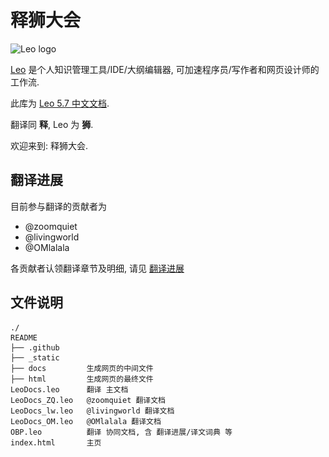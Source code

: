 # 释狮大会

![Leo logo](\_static/Leo4-80-border.jpg)

[Leo](http://leoeditor.com/) 是个人知识管理工具/IDE/大纲编辑器, 可加速程序员/写作者和网页设计师的工作流.

此库为 [Leo 5.7 中文文档](http://leoeditor.com/leo_toc.html).

翻译同 **释**, Leo 为 **狮**. 

欢迎来到: 释狮大会.

## 翻译进展
目前参与翻译的贡献者为
- @zoomquiet
- @livingworld
- @OMlalala

各贡献者认领翻译章节及明细, 请见 [翻译进展](https://github.com/DebugUself/leo-editor-cn/wiki/translate-log)

## 文件说明
```
./
README
├── .github      
├── _static
├── docs         生成网页的中间文件
├── html         生成网页的最终文件
LeoDocs.leo      翻译 主文档
LeoDocs_ZQ.leo   @zoomquiet 翻译文档
LeoDocs_lw.leo   @livingworld 翻译文档
LeoDocs_OM.leo   @OMlalala 翻译文档
OBP.leo          翻译 协同文档, 含 翻译进展/译文词典 等
index.html       主页
```